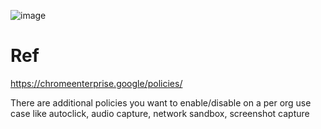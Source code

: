 ![image](https://github.com/jkerai1/WindowsHardeningScripts/assets/55988027/4aa82dd7-654f-45a4-ba4d-db80db53313f)


# Ref

https://chromeenterprise.google/policies/

There are additional policies you want to enable/disable on a per org use case like autoclick, audio capture, network sandbox, screenshot capture 
